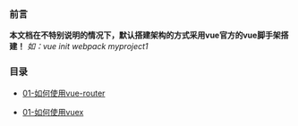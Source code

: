 ### 前言 

**本文档在不特别说明的情况下，默认搭建架构的方式采用vue官方的vue脚手架搭建！** *如：vue init webpack myproject1*

### 目录

* [01-如何使用vue-router](https://github.com/woai30231/vue-development-notebook/tree/master/vue-router)

* [01-如何使用vuex](https://github.com/woai30231/vue-development-notebook/tree/master/vuex)

